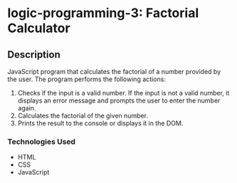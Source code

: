 # logic-programming-3: Factorial Calculator

## Description

JavaScript program that calculates the factorial of a number provided by the user. The program performs the following actions:

1. Checks if the input is a valid number. If the input is not a valid number, it displays an error message and prompts the user to enter the number again.
2. Calculates the factorial of the given number.
3. Prints the result to the console or displays it in the DOM.

### Technologies Used
- HTML
- CSS
- JavaScript




